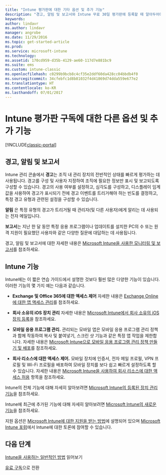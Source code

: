 ```yaml
---
title: "Intune 평가판에 대한 기타 옵션 및 추가 기능"
description: "경고, 알림 및 보고서와 Intune 무료 30일 평가판에 등록할 때 알아두어야 할 일반적인 일반 Intune 기능에 대해 설명합니다."
keywords: 
author: lindavr
ms.author: lindavr
manager: angrobe
ms.date: 11/29/2016
ms.topic: get-started-article
ms.prod: 
ms.service: microsoft-intune
ms.technology: 
ms.assetid: 170cd959-d35b-4129-ae60-117d7e881bc9
ms.suite: ems
ms.custom: intune-classic
ms.openlocfilehash: c0299b9bcb8c4cf35e2ddf60da428cc04bbdb4f0
ms.sourcegitcommit: 34cfebfc1d8b81032f4d41869d74dda559e677e2
ms.translationtype: HT
ms.contentlocale: ko-KR
ms.lasthandoff: 07/01/2017
---
```

# <a name="other-options-and-extras-for-intune-evaluation-subscriptions"></a>Intune 평가판 구독에 대한 다른 옵션 및 추가 기능

[!INCLUDE[classic-portal](../includes/classic-portal.md)]

## <a name="alerts-notifications-and-reports"></a>경고, 알림 및 보고서
Intune 관리 콘솔에서 **경고**는 조직 내 관리 장치의 전반적인 상태를 빠르게 평가하는 데 사용됩니다. 경고를 구성 및 사용자 지정하여 조직에 필요한 정보만 표시 및 보고되도록 구성할 수 있습니다. 경고의 사용 여부를 설정하고, 심각도를 구성하고, 디스플레이 임계값을 사용하여 경고가 표시되기 전에 경고 이벤트를 트리거해야 하는 빈도를 결정하고, 특정 경고 유형과 관련된 설정을 구성할 수 있습니다.

**알림** 은 특정 유형의 경고가 트리거될 때 관리자(및 다른 사용자)에게 알리는 데 사용되는 전자 메일입니다.

**보고서**는 지난 한 달 동안 특정 응용 프로그램이나 업데이트를 설치한 PC의 수 또는 원격 지원이 필요했던 사용자와 같은 다양한 질문에 대답하는 데 사용됩니다.

경고, 알림 및 보고서에 대한 자세한 내용은 [Microsoft Intune을 사용한 모니터링 및 보고서](/intune-classic/Deploy-Use/monitoring-and-reports-with-microsoft-intune)를 참조하세요.

## <a name="intune-capabilities"></a>Intune 기능
Intune에는 이 짧은 연습 가이드에서 설명한 것보다 훨씬 많은 다양한 기능이 있습니다. 이러한 기능의 몇 가지 예는 다음과 같습니다.

-   **Exchange 및 Office 365에 대한 액세스 제어** 자세한 내용은 [Exchange Online에 대한 앱 액세스 관리](/intune-classic/deploy-use/restrict-access-to-email-and-o365-services-with-microsoft-intune)를 참조하세요.

-   **회사 소유의 iOS 장치 관리** 자세한 내용은 [Microsoft Intune에서 회사 소유의 iOS 장치 등록](/intune-classic/Deploy-Use/enroll-corporate-owned-ios-devices-in-microsoft-intune)을 참조하세요.

-   **모바일 응용 프로그램 관리.** 관리되는 모바일 앱은 모바일 응용 프로그램 관리 정책과 함께 작동하여 복사 및 붙여넣기, 스크린 샷 기능과 같은 특정 앱 작업을 제한합니다. 자세한 내용은 [Microsoft Intune으로 모바일 응용 프로그램 관리 정책 만들기 및 배포](/intune-classic/Deploy-Use/manage-internet-access-using-managed-browser-policies)를 참조하세요.

-   **회사 리소스에 대한 액세스 제어.** 모바일 장치에 인증서, 전자 메일 프로필, VPN 프로필 및 Wi-Fi 프로필을 배포하여 모바일 장치를 보다 쉽고 빠르게 설정하도록 할 수 있습니다. 자세한 내용은 [Microsoft Intune을 사용하여 회사 리소스에 대한 액세스 허용](/intune-classic/Deploy-Use/enable-access-to-company-resources-with-microsoft-intune) 항목을 참조하세요.

Intune의 전체 기능에 대해 자세히 알아보려면 [Microsoft Intune의 등록된 장치 관리 기능](/intune-classic/get-started/mobile-device-management-capabilities-in-microsoft-intune)을 참조하세요.

Intune에 최근에 추가된 기능에 대해 자세히 알아보려면 [Microsoft Intune의 새로운 기능](/intune-classic/whats-new/whats-new-in-microsoft-intune)을 참조하세요.

지원 옵션은 [Microsoft Intune에 대한 지원을 받는 방법](/intune-classic/Troubleshoot/how-to-get-support-for-microsoft-intune)에 설명되어 있으며 [Microsoft Intune 포럼](https://social.technet.microsoft.com/Forums/en-US/home?forum=microsoftintuneprod)에서 Intune에 대한 토론에 참여할 수 있습니다.

## <a name="next-steps"></a>다음 단계
[Intune을 사용하는 일반적인 방법](/intune/common-scenarios) 읽어보기

[유료 구독](get-started-with-a-30-day-trial-of-microsoft-intune-step-7.md)으로 전환
